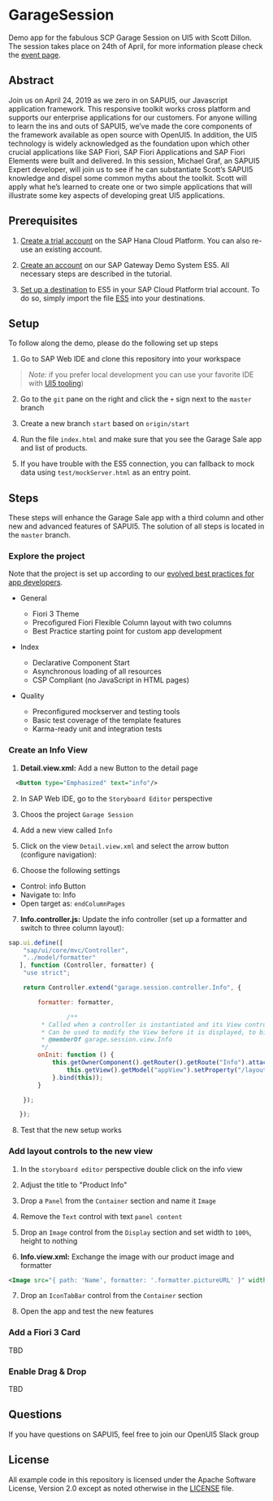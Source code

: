 # GarageSession

Demo app for the fabulous SCP Garage Session on UI5 with Scott Dillon.
The session takes place on 24th of April, for more information please check the [event page](https://event.on24.com/wcc/r/1721484/7EFF8CF8FCA2E0A837AC679892422B98/311279?partnerref=SD).

## Abstract

Join us on April 24, 2019 as we zero in on SAPUI5, our Javascript application framework. This responsive toolkit works cross platform and supports our enterprise applications for our customers. For anyone willing to learn the ins and outs of SAPUI5, we’ve made the core components of the framework available as open source with OpenUI5. In addition, the UI5 technology is widely acknowledged as the foundation upon which other crucial applications like SAP Fiori, SAP Fiori Applications and SAP Fiori Elements were built and delivered. In this session, Michael Graf, an SAPUI5 Expert developer, will join us to see if he can substantiate Scott’s SAPUI5 knowledge and dispel some common myths about the toolkit. Scott will apply what he’s learned to create one or two simple applications that will illustrate some key aspects of developing great UI5 applications.

## Prerequisites


1. [Create a trial account](https://developers.sap.com/germany/tutorials/hcp-create-trial-account.html) on the SAP Hana Cloud Platform. You can also re-use an existing account.

2. [Create an account](https://developers.sap.com/germany/tutorials/gateway-demo-signup.html) on our SAP Gateway Demo System ES5. All necessary steps are described in the tutorial.

3. [Set up a destination](https://sapui5.hana.ondemand.com/#/topic/3a16c7a2f1e944deb000db49e5ece6be) to ES5 in your SAP Cloud Platform trial account. To do so, simply import the file [ES5](ES5) into your destinations.

## Setup

To follow along the demo, please do the following set up steps

1. Go to SAP Web IDE and clone this repository into your workspace

> *Note:* if you prefer local development you can use your favorite IDE with [UI5 tooling](https://github.com/SAP/ui5-tooling))

2. Go to the `git` pane on the right and click the `+` sign next to the `master` branch

3. Create a new branch `start` based on `origin/start`

4. Run the file `index.html` and make sure that you see the Garage Sale app and list of products.

5. If you have trouble with the ES5 connection, you can fallback to mock data using `test/mockServer.html` as an entry point.

## Steps

These steps will enhance the Garage Sale app with a third column and other new and advanced features of SAPUI5.
The solution of all steps is located in the `master` branch.

### Explore the project

Note that the project is set up according to our [evolved best practices for app developers](https://sapui5.hana.ondemand.com/#/topic/28fcd55b04654977b63dacbee0552712).

* General
  * Fiori 3 Theme
  * Precofigured Fiori Flexible Column layout with two columns
  * Best Practice starting point for custom app development

* Index
  * Declarative Component Start
  * Asynchronous loading of all resources
  * CSP Compliant (no JavaScript in HTML pages)

* Quality
  * Preconfigured mockserver and testing tools
  * Basic test coverage of the template features
  * Karma-ready unit and integration tests

### Create an Info View

1. **Detail.view.xml:** Add a new Button to the detail page

``` xml
  <Button type="Emphasized" text="info"/>
```

2. In SAP Web IDE, go to the `Storyboard Editor` perspective

3. Choos the project `Garage Session`

4. Add a new view called `Info`

5. Click on the view `Detail.view.xml` and select the arrow button (configure navigation):

6. Choose the following settings

* Control: info Button
* Navigate to: Info
* Open target as: `endColumnPages`

7. **Info.controller.js:** Update the info controller (set up a formatter and switch to three column layout):

``` js
sap.ui.define([
   	"sap/ui/core/mvc/Controller",
   	"../model/formatter"
   ], function (Controller, formatter) {
   	"use strict";

   	return Controller.extend("garage.session.controller.Info", {

   		formatter: formatter,

   				/**
   		 * Called when a controller is instantiated and its View controls (if available) are already created.
   		 * Can be used to modify the View before it is displayed, to bind event handlers and do other one-time initialization.
   		 * @memberOf garage.session.view.Info
   		 */
   		onInit: function () {
   			this.getOwnerComponent().getRouter().getRoute("Info").attachPatternMatched(function () {
   				this.getView().getModel("appView").setProperty("/layout", "ThreeColumnsMidExpanded");
   			}.bind(this));
   		}

   	});

   });
```

8. Test that the new setup works

### Add layout controls to the new view

1. In the `storyboard editor` perspective double click on the info view

2. Adjust the title to "Product Info"

3. Drop a `Panel` from the `Container` section and name it `Image`

4. Remove the `Text` control with text `panel content`

5. Drop an `Image` control from the `Display` section and set width to `100%`, height to nothing

6. **Info.view.xml:** Exchange the image with our product image and formatter

``` xml
<Image src="{ path: 'Name', formatter: '.formatter.pictureURL' }" width="100%" id="image0"/>
```

7. Drop an `IconTabBar` control from the `Container` section

8. Open the app and test the new features

### Add a Fiori 3 Card

TBD

### Enable Drag & Drop

TBD

## Questions

If you have questions on SAPUI5, feel free to join our OpenUI5 Slack group

## License

All example code in this repository is licensed under the Apache Software License, Version 2.0 except as noted otherwise in the [LICENSE](https://github.com/SAP/openSAP-ui5-course/blob/master/LICENSE) file.


